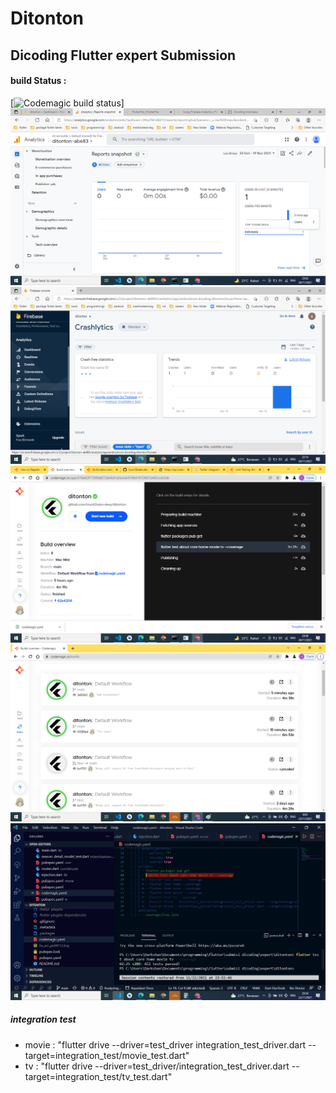 # Ditonton
## Dicoding Flutter expert Submission
#### build Status : 
[![Codemagic build status](https://api.codemagic.io/apps/618a62971008dbf72dbfe41a/default-workflow/status_badge.svg)]
![analytics](screenshots/analytics.png)
![crashlytics](screenshots/crashlitics.png)
![codemagic](screenshots/build_codemagic.png)
![codemagic2](screenshots/codemagic2.png)
![all test passed >_<](screenshots/all_test_passed.png)

##### integration test
 - movie : "flutter drive --driver=test_driver integration_test_driver.dart --target=integration_test/movie_test.dart"  
 - tv : "flutter drive --driver=test_driver/integration_test_driver.dart --target=integration_test/tv_test.dart"
